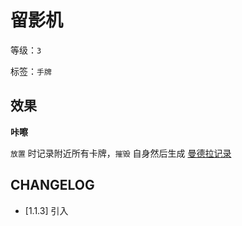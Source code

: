 # 留影机

等级：`3`

标签：`手牌`

## 效果

**咔嚓**

`放置` 时记录附近所有卡牌，`摧毁` 自身然后生成 [曼德拉记录](曼德拉记录.md)

## CHANGELOG

- [1.1.3] 引入
